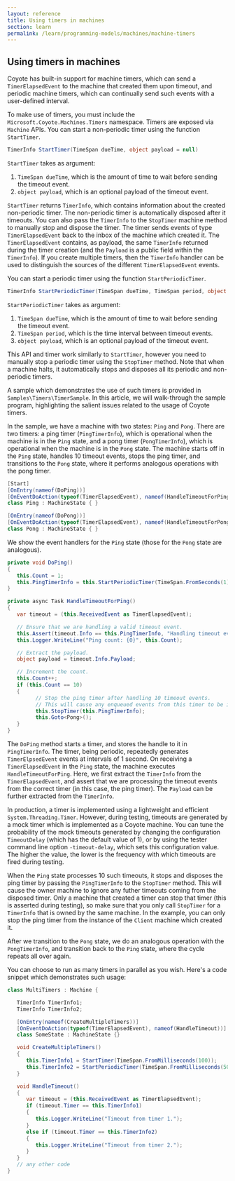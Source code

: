 ```yaml
---
layout: reference
title: Using timers in machines
section: learn
permalink: /learn/programming-models/machines/machine-timers
---
```


## Using timers in machines

Coyote has built-in support for machine timers, which can send a `TimerElapsedEvent` to the machine that created them upon timeout, and periodic machine timers, which can continually send such events with a user-defined interval.

To make use of timers, you must include the `Microsoft.Coyote.Machines.Timers` namespace. Timers are exposed via `Machine` APIs. You can start a non-periodic timer using the function `StartTimer`.
```c#
TimerInfo StartTimer(TimeSpan dueTime, object payload = null)
```
`StartTimer` takes as argument:
1. `TimeSpan dueTime`, which is the amount of time to wait before sending the timeout event.
2. `object payload`, which is an optional payload of the timeout event.

`StartTimer` returns `TimerInfo`, which contains information about the created non-periodic timer. The non-periodic timer is automatically disposed after it timeouts. You can also pass the `TimerInfo` to the `StopTimer` machine method to manually stop and dispose the timer. The timer sends events of type `TimerElapsedEvent` back to the inbox of the machine which created it. The `TimerElapsedEvent` contains, as payload, the same `TimerInfo` returned during the timer creation (and the `Payload` is a public field within the `TimerInfo`). If you create multiple timers, then the `TimerInfo` handler can be used to distinguish the sources of the different `TimerElapsedEvent` events.

You can start a periodic timer using the function `StartPeriodicTimer`.
```c#
TimerInfo StartPeriodicTimer(TimeSpan dueTime, TimeSpan period, object payload = null)
```
`StartPeriodicTimer` takes as argument:
1. `TimeSpan dueTime`, which is the amount of time to wait before sending the timeout event.
2. `TimeSpan period`, which is the time interval between timeout events.
3. `object payload`, which is an optional payload of the timeout event.

This API and timer work similarly to `StartTimer`, however you need to manually stop a periodic timer using the `StopTimer` method. Note that when a machine halts, it automatically stops and disposes all its periodic and non-periodic timers.

A sample which demonstrates the use of such timers is provided in `Samples\Timers\TimerSample`. In this article, we will walk-through the sample program, highlighting the salient issues related to the usage of Coyote timers.

In the sample, we have a machine with two states: `Ping` and `Pong`. There are two timers: a ping timer (`PingTimerInfo`), which is operational when the machine is in the `Ping` state, and a pong timer (`PongTimerInfo`), which is operational when the machine is in the `Pong` state. The machine starts off in the `Ping` state, handles 10 timeout events, stops the ping timer, and transitions to the `Pong` state, where it performs analogous operations with the pong timer.
```c#
[Start]
[OnEntry(nameof(DoPing))]
[OnEventDoAction(typeof(TimerElapsedEvent), nameof(HandleTimeoutForPing))]
class Ping : MachineState { }

[OnEntry(nameof(DoPong))]
[OnEventDoAction(typeof(TimerElapsedEvent), nameof(HandleTimeoutForPong))]
class Pong : MachineState { }
```

We show the event handlers for the `Ping` state (those for the `Pong` state are analogous).
```c#
private void DoPing()
{
   this.Count = 1;
   this.PingTimerInfo = this.StartPeriodicTimer(TimeSpan.FromSeconds(1), TimeSpan.FromSeconds(1), payload: new object());
}

private async Task HandleTimeoutForPing()
{
   var timeout = (this.ReceivedEvent as TimerElapsedEvent);

   // Ensure that we are handling a valid timeout event.
   this.Assert(timeout.Info == this.PingTimerInfo, "Handling timeout event from an invalid timer.");
   this.Logger.WriteLine("Ping count: {0}", this.Count);

   // Extract the payload.
   object payload = timeout.Info.Payload;

   // Increment the count.
   this.Count++;
   if (this.Count == 10)
   {
         // Stop the ping timer after handling 10 timeout events.
         // This will cause any enqueued events from this timer to be ignored.
         this.StopTimer(this.PingTimerInfo);
         this.Goto<Pong>();
   }
}
```

The `DoPing` method starts a timer, and stores the handle to it in `PingTimerInfo`. The timer, being periodic, repeatedly generates `TimerElpsedEvent` events at intervals of 1 second. On receiving a `TimerElapsedEvent` in the `Ping` state, the machine executes `HandleTimeoutForPing`. Here, we first extract the `TimerInfo` from the `TimerElapsedEvent`, and assert that we are processing the timeout events from the correct timer (in this case, the ping timer). The `Payload` can be further extracted from the `TimerInfo`.

In production, a timer is implemented using a lightweight and efficient `System.Threading.Timer`. However, during testing, timeouts are generated by a mock timer which is implemented as a Coyote machine. You can tune the probability of the mock timeouts generated by changing the configuration `TimeoutDelay` (which has the default value of 1), or by using the tester command line option `-timeout-delay`, which sets this configuration value. The higher the value, the lower is the frequency with which timeouts are fired during testing.

When the `Ping` state processes 10 such timeouts, it stops and disposes the ping timer by passing the `PingTimerInfo` to the `StopTimer` method. This will cause the owner machine to ignore any futher timeouts coming from the disposed timer. Only a machine that created a timer can stop that timer (this is asserted during testing), so make sure that you only call `StopTimer` for a `TimerInfo` that is owned by the same machine. In the example, you can only stop the ping timer from the instance of the `Client` machine which created it.

After we transition to the `Pong` state, we do an analogous operation with the `PongTimerInfo`, and transition back to the `Ping` state, where the cycle repeats all over again.

You can choose to run as many timers in parallel as you wish. Here's a code snippet which demonstrates such usage:
```c#
class MultiTimers : Machine {

   TimerInfo TimerInfo1;
   TimerInfo TimerInfo2;

   [OnEntry(nameof(CreateMultipleTimers))]
   [OnEventDoAction(typeof(TimerElapsedEvent), nameof(HandleTimeout))]
   class SomeState : MachineState {}

   void CreateMultipleTimers()
   {
      this.TimerInfo1 = StartTimer(TimeSpan.FromMilliseconds(100));
      this.TimerInfo2 = StartPeriodicTimer(TimeSpan.FromMilliseconds(50), TimeSpan.FromMilliseconds(200));
   }

   void HandleTimeout()
   {
      var timeout = (this.ReceivedEvent as TimerElapsedEvent);
      if (timeout.Timer == this.TimerInfo1)
      {
         this.Logger.WriteLine("Timeout from timer 1.");
      }
      else if (timeout.Timer == this.TimerInfo2)
      {
         this.Logger.WriteLine("Timeout from timer 2.");
      }
   }
   // any other code
}
```
